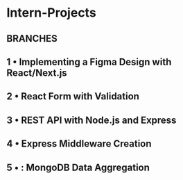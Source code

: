 # Intern-Projects

## BRANCHES

## 1 • Implementing a Figma Design with React/Next.js

## 2 • React Form with Validation

## 3 • REST API with Node.js and Express

## 4 • Express Middleware Creation

## 5 • : MongoDB Data Aggregation

